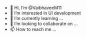 - 👋 Hi, I’m @VaibhaveeM11
- 👀 I’m interested in UI development
- 🌱 I’m currently learning ...
- 💞️ I’m looking to collaborate on ...
- 📫 How to reach me ...

<!---
VaibhaveeM11/VaibhaveeM11 is a ✨ special ✨ repository because its `README.md` (this file) appears on your GitHub profile.
You can click the Preview link to take a look at your changes.
--->

